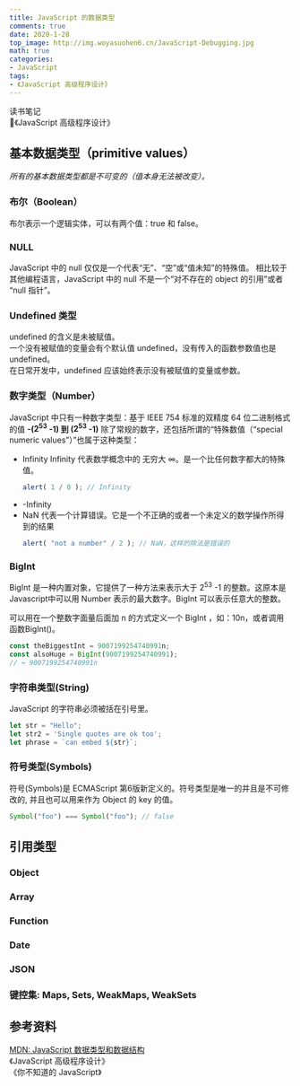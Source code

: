 ```yaml
---
title: JavaScript 的数据类型
comments: true
date: 2020-1-28
top_image: http://img.woyasuohen6.cn/JavaScript-Debugging.jpg
math: true
categories: 
- JavaScript
tags:
- 《JavaScript 高级程序设计》
---
```


读书笔记   
:pencil:《JavaScript 高级程序设计》  
<!-- more -->

## 基本数据类型（primitive values）
*所有的基本数据类型都是不可变的（值本身无法被改变）。*

### 布尔（Boolean）
布尔表示一个逻辑实体，可以有两个值：true 和 false。

### NULL
JavaScript 中的 null 仅仅是一个代表“无”、“空”或“值未知”的特殊值。
相比较于其他编程语言，JavaScript 中的 null 不是一个“对不存在的 object 的引用”或者 “null 指针”。
  
### Undefined 类型  
undefined 的含义是未被赋值。   
一个没有被赋值的变量会有个默认值 undefined，没有传入的函数参数值也是 undefined。  
在日常开发中，undefined 应该始终表示没有被赋值的变量或参数。  

### 数字类型（Number）
JavaScript 中只有一种数字类型：基于 IEEE 754 标准的双精度 64 位二进制格式的值  **-($2^{53}$ -1) 到 ($2^{53}$ -1)**
除了常规的数字，还包括所谓的“特殊数值（“special numeric values”）”也属于这种类型：
- Infinity
    Infinity 代表数学概念中的 无穷大 ∞。是一个比任何数字都大的特殊值。
    ```js
    alert( 1 / 0 ); // Infinity
    ```
- -Infinity
- NaN
    代表一个计算错误。它是一个不正确的或者一个未定义的数学操作所得到的结果
    ```js
    alert( "not a number" / 2 ); // NaN，这样的除法是错误的
    ```

### BigInt
BigInt 是一种内置对象，它提供了一种方法来表示大于 $2^{53}$ -1 的整数。这原本是 Javascript中可以用 Number 表示的最大数字。BigInt 可以表示任意大的整数。

可以用在一个整数字面量后面加 n 的方式定义一个 BigInt ，如：10n，或者调用函数BigInt()。
```js
const theBiggestInt = 9007199254740991n;
const alsoHuge = BigInt(9007199254740991);
// ↪ 9007199254740991n
```

### 字符串类型(String)
JavaScript 的字符串必须被括在引号里。
```js
let str = "Hello";
let str2 = 'Single quotes are ok too';
let phrase = `can embed ${str}`;
```
### 符号类型(Symbols)
符号(Symbols)是 ECMAScript 第6版新定义的。符号类型是唯一的并且是不可修改的, 并且也可以用来作为 Object 的 key 的值。
```js
Symbol("foo") === Symbol("foo"); // false
```

## 引用类型
### Object
### Array
### Function
### Date
### JSON
### 键控集: Maps, Sets, WeakMaps, WeakSets
## 参考资料
[MDN: JavaScript 数据类型和数据结构](https://developer.mozilla.org/zh-CN/docs/Web/JavaScript/Data_structures)  
《JavaScript 高级程序设计》  
《你不知道的 JavaScript》  